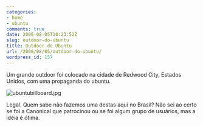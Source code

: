 ```yaml
---
categories:
- home
- ubuntu
comments: true
date: 2006-08-05T10:23:52Z
slug: outdoor-do-ubuntu
title: Outdoor do Ubuntu
url: /2006/08/05/outdoor-do-ubuntu/
wordpress_id: 157
---
```


Um grande outdoor foi colocado na cidade de Redwood City, Estados Unidos, com uma propaganda do ubuntu.

![ubuntubillboard.jpg](/images/posts/ubuntubillboard1.jpg)

Legal. Quem sabe não fazemos uma destas aqui no Brasil? Não sei ao certo se foi a Canonical que patrocinou ou se foi algum grupo de usuários, mas a idéia é ótima.
